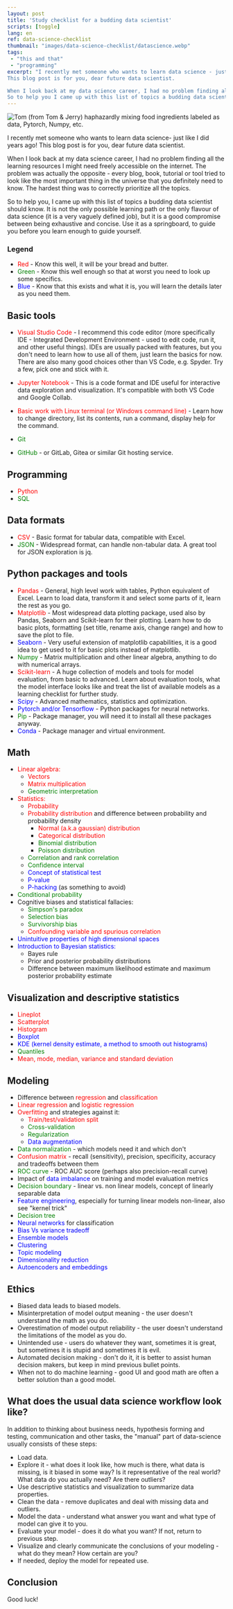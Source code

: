 ```yaml
---
layout: post
title: 'Study checklist for a budding data scientist'
scripts: [toggle]
lang: en
ref: data-science-checklist
thumbnail: "images/data-science-checklist/datascience.webp"
tags:
 - "this and that"
 - "programming"
excerpt: "I recently met someone who wants to learn data science - just like I did years ago!
This blog post is for you, dear future data scientist.

When I look back at my data science career, I had no problem finding all the learning resources I might need freely accessible on the internet. The problem was actually the opposite - every blog, book, tutorial or tool tried to look like the most important thing in the universe that you definitely need to know. The hardest thing was to correctly prioritize all the topics.
So to help you I came up with this list of topics a budding data scientist should learn."
---
```


<img alt="Tom (from Tom & Jerry) haphazardly mixing food ingredients labeled as data, Pytorch, Numpy, etc." src="{{site.baseurl}}/images/data-science-checklist/datascience.webp" />

I recently met someone who wants to learn data science- just like I did years ago!
This blog post is for you, dear future data scientist.

When I look back at my data science career, I had no problem finding all the learning resources I might need freely accessible on the internet. The problem was actually the opposite - every blog, book, tutorial or tool tried to look like the most important thing in the universe that you definitely need to know. The hardest thing was to correctly prioritize all the topics.

So to help you, I came up with this list of topics a budding data scientist should know. It is not the only possible learning path or the only flavour of data science (it is a very vaguely defined job), but it is a good compromise between being exhaustive and concise. Use it as a springboard, to guide you before you learn enough to guide yourself.


### Legend

- <span style="color:red">Red</span> - Know this well, it will be your bread and butter.
- <span style="color:green">Green</span> - Know this well enough so that at worst you need to look up some specifics.
- <span style="color:blue">Blue</span> - Know that this exists and what it is, you will learn the details later as you need them.

## Basic tools

 - <span style="color:red">Visual Studio Code</span> - I recommend this code editor (more specifically IDE - Integrated Development Environment - used to edit code, run it, and other useful things). IDEs are usually packed with features, but you don't need to learn how to use all of them, just learn the basics for now. There are also many good choices other than VS Code, e.g. Spyder. Try a few, pick one and stick with it.

- <span style="color:red">Jupyter Notebook</span> - This is a code format and IDE useful for interactive data exploration and visualization. It's compatible with both VS Code and Google Collab.

 - <span style="color:red">Basic work with Linux terminal (or Windows command line)</span> - Learn how to change directory, list its contents, run a command, display help for the command.

 - <span style="color:green">Git</span>
 - <span style="color:green">GitHub</span> - or GitLab, Gitea or similar Git hosting service. 

## Programming

- <span style="color:red">Python</span>
- <span style="color:green">SQL</span>

## Data formats

- <span style="color:red">CSV</span> - Basic format for tabular data, compatible with Excel. 
- <span style="color:green">JSON</span> -  Widespread format, can handle non-tabular data. A great tool for JSON exploration is jq.

## Python packages and tools

- <span style="color:red">Pandas</span> - General, high level work with tables, Python equivalent of Excel. Learn to load data, transform it and select some parts of it, learn the rest as you go.
- <span style="color:red">Matplotlib</span> - Most widespread data plotting package, used also by Pandas, Seaborn and Scikit-learn for their plotting. Learn how to do basic plots, formatting (set title, rename axis, change range) and how to save the plot to file.
- <span style="color:blue">Seaborn</span> - Very useful extension of matplotlib capabilities, it is a good idea to get used to it for basic plots instead of matplotlib.
- <span style="color:green">Numpy</span> - Matrix multiplication and other linear algebra, anything to do with numerical arrays.
- <span style="color:red">Scikit-learn</span> - A huge collection of models and tools for model evaluation, from basic to advanced. Learn about evaluation tools, what the model interface looks like and treat the list of available models as a learning checklist for further study.
- <span style="color:blue">Scipy</span> - Advanced mathematics, statistics and optimization.
- <span style="color:blue">Pytorch and/or Tensorflow</span> - Python packages for neural networks.
- <span style="color:green">Pip</span> - Package manager, you will need it to install all these packages anyway.
- <span style="color:blue">Conda</span> - Package manager and virtual environment.

## Math

- <span style="color:red">Linear algebra:</span>
  - <span style="color:red">Vectors</span>
  - <span style="color:red">Matrix multiplication</span>
  - <span style="color:green">Geometric interpretation</span>
- <span style="color:red">Statistics:</span>
  - <span style="color:red">Probability</span>
  - <span style="color:red">Probability distribution</span> and difference between probability and probability density
    - <span style="color:red">Normal (a.k.a gaussian) distribution</span>
    - <span style="color:red">Categorical distribution</span>
    - <span style="color:green">Binomial distribution</span>
    - <span style="color:green">Poisson distribution</span>
  - <span style="color:green">Correlation</span> and <span style="color:green">rank correlation</span>
  - <span style="color:green">Confidence interval</span>
  - <span style="color:blue">Concept of statistical test</span>
  - <span style="color:blue">P-value</span>
  - <span style="color:blue"> P-hacking</span> (as something to avoid)
- <span style="color:green">Conditional probability</span>
- Cognitive biases and statistical fallacies:
  - <span style="color:green">Simpson's paradox</span>
  - <span style="color:green">Selection bias</span>
  - <span style="color:green">Survivorship bias</span>
  - <span style="color:red">Confounding variable and spurious correlation</span>
- <span style="color:blue">Unintuitive properties of high dimensional spaces</span>
- <span style="color:blue">Introduction to Bayesian statistics:</span>
  - Bayes rule
  - Prior and posterior probability distributions
  - Difference between maximum likelihood estimate and maximum posterior probability estimate

## Visualization and descriptive statistics
 - <span style="color:red">Lineplot</span>
 - <span style="color:red">Scatterplot</span>
 - <span style="color:red">Histogram</span>
 - <span style="color:blue">Boxplot</span>
 - <span style="color:blue">KDE (kernel density estimate, a method to smooth out histograms)</span>
 - <span style="color:green">Quantiles</span>
 - <span style="color:red">Mean, mode, median, variance and standard deviation</span>

## Modeling

- Difference between <span style="color:red">regression</span> and <span style="color:red">classification</span>
- <span style="color:red">Linear regression</span> and <span style="color:red">logistic regression</span>
- <span style="color:red">Overfitting</span> and strategies against it:
  - <span style="color:red">Train/test/validation split</span>
  - <span style="color:green">Cross-validation</span>
  - <span style="color:green">Regularization</span>
  - <span style="color:blue">Data augmentation</span>
- <span style="color:green">Data normalization</span> - which models need it and which don't
- <span style="color:red">Confusion matrix</span> - recall (sensitivity), precision, specificity, accuracy and tradeoffs between them
- <span style="color:green">ROC curve</span> -  ROC AUC score (perhaps also precision-recall curve)
- Impact of <span style="color:blue">data imbalance</span> on training and model evaluation metrics
- <span style="color:green">Decision boundary</span> - linear vs. non linear models, concept of linearly separable data
- <span style="color:blue">Feature engineering</span>, especially for turning linear models non-linear, also see "kernel trick"
- <span style="color:green">Decision tree</span>
- <span style="color:blue">Neural networks</span> for classification
- <span style="color:blue">Bias Vs variance tradeoff</span>
- <span style="color:blue">Ensemble models</span>
- <span style="color:blue">Clustering</span>
- <span style="color:blue">Topic modeling</span>
- <span style="color:blue">Dimensionality reduction</span>
- <span style="color:blue">Autoencoders and embeddings</span>

## Ethics

- Biased data leads to biased models.
- Misinterpretation of model output meaning - the user doesn't understand the math as you do.
- Overestimation of model output reliability - the user doesn't understand the limitations of the model as you do.
- Unintended use - users do whatever they want, sometimes it is great, but sometimes it is stupid and sometimes it is evil.
- Automated decision making - don't do it, it is better to assist human decision makers, but keep in mind previous bullet points.
- When not to do machine learning - good UI and good math are often a better solution than a good model.

## What does the usual data science workflow look like?

In addition to thinking about business needs, hypothesis forming and testing, communication and other tasks, the "manual" part of data-science usually consists of these steps:

- Load data.
- Explore it - what does it look like, how much is there, what data is missing, is it biased in some way? Is it representative of the real world? What data do you actually need? Are there outliers?
- Use descriptive statistics and visualization to summarize data properties.
- Clean the data - remove duplicates and deal with missing data and outliers.
- Model the data - understand what answer you want and what type of model can give it to you.
- Evaluate your model - does it do what you want? If not, return to previous step.
- Visualize and clearly communicate the conclusions of your modeling - what do they mean? How certain are you?
- If needed, deploy the model for repeated use.

## Conclusion
Good luck!